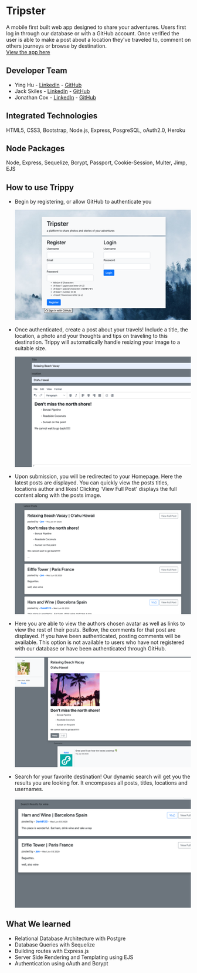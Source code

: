 # Tripster
A mobile first  built web app designed to share your adventures.  Users first log in through our database or with a GitHub account.  Once verified the user is able to make a post about a location they've traveled to, comment on others journeys or browse by destination.  
[View the app here](https://trippy-blog.herokuapp.com/)

## Developer Team
- Ying Hu - [LinkedIn](https://www.linkedin.com/in/yingx-hu/) - [GitHub](https://github.com/HuDaMan0621)
- Jack Skiles - [LinkedIn](https://www.linkedin.com/in/jack-skiles-46500a1a7/) - [GitHub](https://github.com/JackSkiles)
- Jonathan Cox - [LinkedIn](https://www.linkedin.com/in/jonathancox11/) - [GitHub](https://github.com/jonathancox1)

## Integrated Technologies
HTML5, CSS3, Bootstrap, Node.js, Express, PosgreSQL, oAuth2.0, Heroku

## Node Packages
Node, Express, Sequelize, Bcrypt, Passport, Cookie-Session, Multer, Jimp, EJS

## How to use Trippy
 - Begin by registering, or allow GitHub to authenticate you

    ![login](./public/img/screenshot1.png)

 - Once authenticated, create a post about your travels!  Include a title, the location, a photo and your thoughts and tips on traveling to this destination.   Trippy will automatically handle resizing your image to a suitable size.

    ![newest posts](./public/img/screenshot2.png)

 - Upon submission, you will be redirected to your Homepage.  Here the latest posts are displayed.  You can quickly view the posts titles, locations author and likes!  Clicking 'View Full Post' displays the full content along with the posts image.

   ![create post](./public/img/screenshot3.png)

 - Here you are able to view the authors chosen avatar as well as links to view the rest of their posts. Bellow, the comments for that post are displayed. If you have been authenticated, posting comments will be available.  This option is not available to users who have not registered with our database or have been authenticated through GitHub.

    ![full post](./public/img/screenshot4.png)

 - Search for your favorite destination!  Our dynamic search will get you the results you are looking for.  It encompases all posts, titles, locations and usernames.  

     ![search](./public/img/screenshot5.png)

## What We learned
- Relational Database Architecture with Postgre
- Database Queries with Sequelize
- Building routes with Express.js
- Server Side Rendering and Templating using EJS
- Authentication using oAuth and Bcrypt
